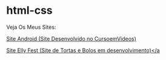 # html-css

Veja Os Meus Sites:

<a href="https://edilsomar.github.io//Site%20Android/index.html">Site Android (Site Desenvolvido no CursoemVideos)</a>

<a href="https://edilsomar.github.io/html-css/Elly-Fest/index.html">Site Elly Fest (Site de Tortas e Bolos em desenvolvimento)</a